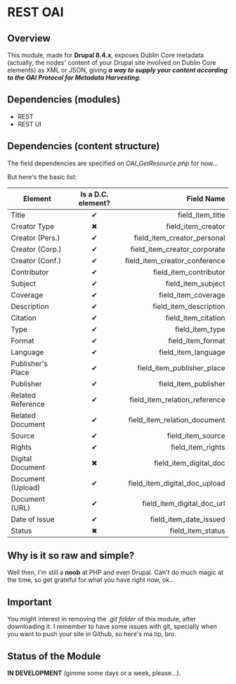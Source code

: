 # REST OAI

## Overview
This module, made for **Drupal 8.4.x**, exposes Dublin Core metadata (actually, the nodes' content of your Drupal site involved on Dublin Core elements) as XML or JSON, giving ***a way to supply your content according to the OAI Protocol for Metadata Harvesting***.

## Dependencies (modules)
* REST
* REST UI

## Dependencies (content structure)
The field dependencies are specified on *OAI_GetResource.php* for now...

But here's the basic list:

| Element           |Is a D.C. element?|                    Field Name |
|-------------------|:----------------:|------------------------------:|
| Title             |         ✔        | field_item_title              |
| Creator Type      |         ✖        | field_item_creator            |
| Creator (Pers.)   |         ✔        | field_item_creator_personal   |
| Creator (Corp.)   |         ✔        | field_item_creator_corporate  |
| Creator (Conf.)   |         ✔        | field_item_creator_conference |
| Contributor       |         ✔        | field_item_contributor        |
| Subject           |         ✔        | field_item_subject            |
| Coverage          |         ✔        | field_item_coverage           |
| Description       |         ✔        | field_item_description        |
| Citation          |         ✔        | field_item_citation           |
| Type              |         ✔        | field_item_type               |
| Format            |         ✔        | field_item_format             |
| Language          |         ✔        | field_item_language           |
| Publisher's Place |         ✔        | field_item_publisher_place    |
| Publisher         |         ✔        | field_item_publisher          |
| Related Reference |         ✔        | field_item_relation_reference |
| Related Document  |         ✔        | field_item_relation_document  |
| Source            |         ✔        | field_item_source             |
| Rights            |         ✔        | field_item_rights             |
| Digital Document  |         ✖        | field_item_digital_doc        |
| Document (Upload) |         ✔        | field_item_digital_doc_upload |
| Document (URL)    |         ✔        | field_item_digital_doc_url    |
| Date of Issue     |         ✔        | field_item_date_issued        |
| Status            |         ✖        | field_item_status             |

## Why is it so raw and simple?
Well then, I'm still a **noob** at PHP and even Drupal. Can't do much magic at the time, so get grateful for what you have right now, ok...

## Important
You might interest in removing the *.git folder* of this module, after downloading it. I remember to have some issues with git, specially when you want to push your site in Github, so here's ma tip, bro.

## Status of the Module
**IN DEVELOPMENT** (gimme some days or a week, please...).
